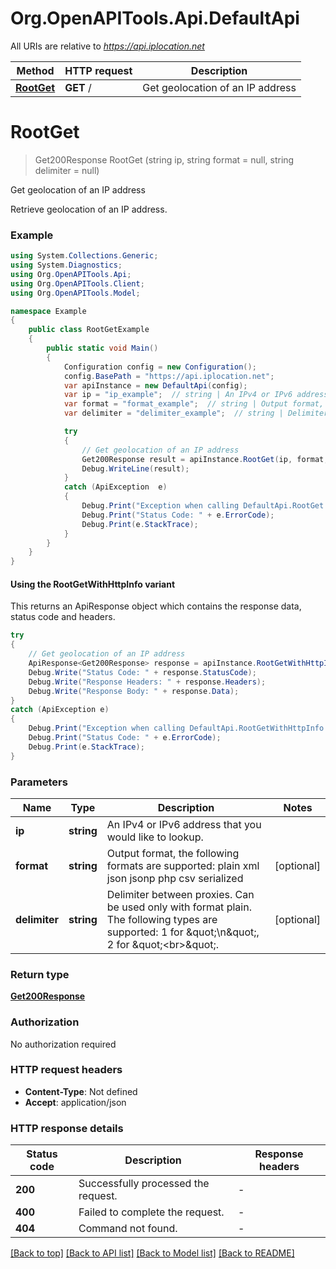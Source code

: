 # Org.OpenAPITools.Api.DefaultApi

All URIs are relative to *https://api.iplocation.net*

| Method | HTTP request | Description |
|--------|--------------|-------------|
| [**RootGet**](DefaultApi.md#rootget) | **GET** / | Get geolocation of an IP address |

<a id="rootget"></a>
# **RootGet**
> Get200Response RootGet (string ip, string format = null, string delimiter = null)

Get geolocation of an IP address

Retrieve geolocation of an IP address. 

### Example
```csharp
using System.Collections.Generic;
using System.Diagnostics;
using Org.OpenAPITools.Api;
using Org.OpenAPITools.Client;
using Org.OpenAPITools.Model;

namespace Example
{
    public class RootGetExample
    {
        public static void Main()
        {
            Configuration config = new Configuration();
            config.BasePath = "https://api.iplocation.net";
            var apiInstance = new DefaultApi(config);
            var ip = "ip_example";  // string | An IPv4 or IPv6 address that you would like to lookup.
            var format = "format_example";  // string | Output format, the following formats are supported: plain xml json jsonp php csv serialized (optional) 
            var delimiter = "delimiter_example";  // string | Delimiter between proxies. Can be used only with format plain. The following types are supported: 1 for \"\\n\", 2 for \"<br>\". (optional) 

            try
            {
                // Get geolocation of an IP address
                Get200Response result = apiInstance.RootGet(ip, format, delimiter);
                Debug.WriteLine(result);
            }
            catch (ApiException  e)
            {
                Debug.Print("Exception when calling DefaultApi.RootGet: " + e.Message);
                Debug.Print("Status Code: " + e.ErrorCode);
                Debug.Print(e.StackTrace);
            }
        }
    }
}
```

#### Using the RootGetWithHttpInfo variant
This returns an ApiResponse object which contains the response data, status code and headers.

```csharp
try
{
    // Get geolocation of an IP address
    ApiResponse<Get200Response> response = apiInstance.RootGetWithHttpInfo(ip, format, delimiter);
    Debug.Write("Status Code: " + response.StatusCode);
    Debug.Write("Response Headers: " + response.Headers);
    Debug.Write("Response Body: " + response.Data);
}
catch (ApiException e)
{
    Debug.Print("Exception when calling DefaultApi.RootGetWithHttpInfo: " + e.Message);
    Debug.Print("Status Code: " + e.ErrorCode);
    Debug.Print(e.StackTrace);
}
```

### Parameters

| Name | Type | Description | Notes |
|------|------|-------------|-------|
| **ip** | **string** | An IPv4 or IPv6 address that you would like to lookup. |  |
| **format** | **string** | Output format, the following formats are supported: plain xml json jsonp php csv serialized | [optional]  |
| **delimiter** | **string** | Delimiter between proxies. Can be used only with format plain. The following types are supported: 1 for \&quot;\\n\&quot;, 2 for \&quot;&lt;br&gt;\&quot;. | [optional]  |

### Return type

[**Get200Response**](Get200Response.md)

### Authorization

No authorization required

### HTTP request headers

 - **Content-Type**: Not defined
 - **Accept**: application/json


### HTTP response details
| Status code | Description | Response headers |
|-------------|-------------|------------------|
| **200** | Successfully processed the request. |  -  |
| **400** | Failed to complete the request. |  -  |
| **404** | Command not found. |  -  |

[[Back to top]](#) [[Back to API list]](../../README.md#documentation-for-api-endpoints) [[Back to Model list]](../../README.md#documentation-for-models) [[Back to README]](../../README.md)

